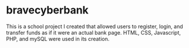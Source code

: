 # bravecyberbank
This is a school project I created that allowed users to register, login, and transfer funds as if it were an actual bank page. HTML, CSS, Javascript, PHP, and mySQL were used in its creation. 
